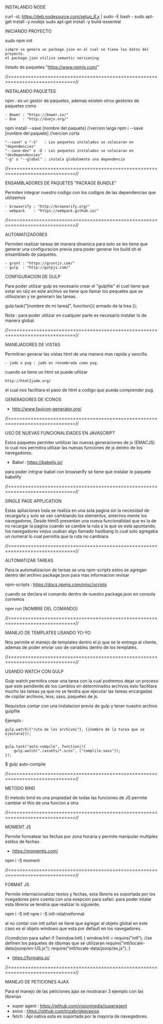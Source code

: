 INSTALANDO NODE 

curl -sL https://deb.nodesource.com/setup_6.x | sudo -E bash -
sudo apt-get install -y nodejs
sudo apt-get install -y build-essential

INICIANDO PROYECTO 

sudo npm init

	simpre se genera un package.json en el cual se tiene los datos del proyecto.
	el package.json utiliza semantic versioning


listado de paquetes "https://www.npmjs.com/"

//==============================================================================//

INSTALANDO PAQUETES 

npm : es un gestor de paquetes, ademas existen otros gestores de paquetes como 

	- Bower : "https://bower.io/"
	- Duo   : "http://duojs.org/"

npm install --save [nombre del paquete] //vercion larga 
npm i --save [nombre del paquete] //vercion corta 

	"--save" o "-S"   : Los pequetes instalados se colocaran en "dependencies"
	"--save-dev" o -D : Los pequetes instalados se colocaran en "devDependencies"
	"-g" o "--global" : instala globalmente una dependencia

//==============================================================================//

ENSAMBLADORES DE PAQUETES "PACKAGE BUNDLE"

Permiten integrar nuestro codigo con los codigos de las dependencias que utilizemos 
	
	- browserify : "http://browserify.org/"
	- webpack    : "https://webpack.github.io/"

//==============================================================================//

AUTOMATIZADORES 

Permiten realizar tareas de manera dinamica para esto se les tiene que generar una configuracion previa para poder generar los build
oh el ensamblado de paquetes. 

	- grunt : "https://gruntjs.com/" 
	- gulp  : "http://gulpjs.com/"

CONFIGURACION DE GULP

Para poder utilizar gulp es necesario crear el "gulpfile" el cuel tiene que estar en raiz en este archivo 
se tiene que llamar los pequetes que se utiliuzaran y se generarn las tareas.

gulp.task("[nombre de mi tarea]", function(){
	armado de la trea
}); 

Nota : para poder utilizar en cualquier parte es necesario instalar lo de manera global.

//==============================================================================//

MANEJADORES DE VISTAS 

Permitiran generar las vistas html de una manera mas rapida y sencilla.

	- jade o pug : jade es renombrada como pug.

cuando se tiene un html se puede utilizar

	http://html2jade.org/

el cual nos facilitara el paso de html a codigo que pueda comprender pug.


GENERADORES DE ICONOS

 - http://www.favicon-generator.org/

 //==============================================================================//

 USO DE NUEVAS FUNCIONALIDADES EN JAVASCRIPT

 Estos paquetes permiter untilizar las nuevas generaciones de js (EMACJS) lo cual nos permitira
 utilizar las nuevas funciones de js dentro de los navegadores.

  - Babel : https://babeljs.io/

 para poder intrgrar babel con browserify se tiene que instalar le paquete babelify

 //==============================================================================//

SINGLE PAGE APPLICATION

Estas apliaciones toda se realiza en una sola pagina sin la necesidad de recargarla y solo se van cambiando los elementos,
anteriros mente los navegadores, Desde html5 presentan una nueva funcionalidad que es la de no recargar la pagina cuando se cambie 
la ruta a la que se esta apuntando, los navegadores viejos usaban algo llamado hastbang lo cual solo agregaba un numeral lo cual permitia que 
la ruta no cambiara. 

//==============================================================================//

AUTOMATIZAR TAREAS

Para la automatizacion de tareas se una npm-scripts estos se agregan dentro del archivo package.json para mas informacion revisar 

 npm-scripts : https://docs.npmjs.com/misc/scripts

cuando se declara el comando dentro de nuestro package.json en consola corremos 

npm run [NOMBRE DEL COMANDO]

//==============================================================================//

MANEJO DE TEMPLATES USANDO YO-YO

Nos permite el manejo de templates dentro el js que se le entrega al cliente, ademas de poder 
enviar uso de variables dentro de los templates.


//==============================================================================//

USANDO WATCH CON GULP 

Gulp watch permitira crear una tarea con la cual podremos dejar un proceso que este pendiente de los 
cambios en determinados archivos esto facilitara mucho las tareas ya que no se tendra que ejecutar las tareas 
encargadas de copilar archivos, less, sass, paquetes de js.

Requisitos contar con una instalacion previs de gulp y tener nuestro archivo gulpfile

Ejemplo : 
	
	gulp.watch({"ruta de los archivos"}, [{nombre de la tarea que se ejeutara}]);

	
	gulp.task("auto-compile", function(){
		gulp.watch("./assets/*.scss", ["complile-sass"]);
	});
   $ gulp auto-compile

//==============================================================================//

METODO BIND

El metodo bind es una propiedad de todas las funciones de JS permite cambiar el this de una funcion a otra

//==============================================================================//

MOMENT JS

Permite formatear las fechas por zona horaria y permite manipular multiples estilos de fechas.

- https://momentjs.com/

npm i -S moment



//==============================================================================//

FORMAT JS

Permite internacionalizar textos y fechas, esta libreria es soportada por los nvegadores pero cuenta con una exepcion para safari.
para poder intalar esta libreria se tendria que realizar lo siguiente.

npm i -S intl
npm i -S intl-relativeformat

al no contar con intl safari se tiene que agregar al objeto global en este caso es el objeto windows que esta por default en los navegadores.

//condicion para safari
if (!window.Intl)
{
    window.Intl = require("intl");
    //se definen los paquetes de idiomas que se utilizaran
    require("intl/locale-data/jsonp/en-US.js");
    require("intl/locale-data/jsonp/es.js");
}

- https://formatjs.io/

//==============================================================================//

MANEJO DE PETICIONES AJAX 

Para el manejo de las peticiones ajax se mostraran 3 ejemplo con las librerias 

- super agent : https://github.com/visionmedia/superagent
- axios       : https://github.com/mzabriskie/axios
- fetch       : Api nativa esta es soportada por la mayoria de navegadores.
